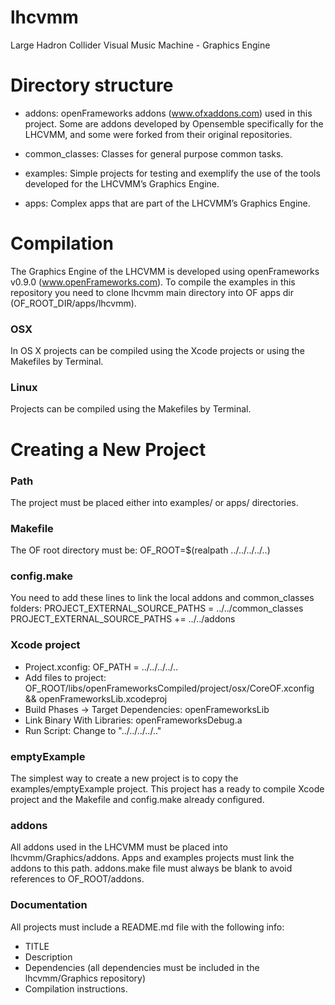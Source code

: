 # lhcvmm
Large Hadron Collider Visual Music Machine - Graphics Engine

# Directory structure

* addons: openFrameworks addons (www.ofxaddons.com) used in this project. Some are addons developed by Opensemble specifically for the LHCVMM, and some were forked from their original repositories.

* common_classes: Classes for general purpose common tasks.

* examples: Simple projects for testing and exemplify the use of the tools developed for the LHCVMM’s Graphics Engine.

* apps: Complex apps that are part of the LHCVMM’s Graphics Engine.

# Compilation

The Graphics Engine of the LHCVMM is developed using openFrameworks v0.9.0 (www.openFrameworks.com). To compile the examples in this repository you need to clone lhcvmm main directory into OF apps dir (OF_ROOT_DIR/apps/lhcvmm).

### OSX
In OS X projects can be compiled using the Xcode projects or using the Makefiles by Terminal.

### Linux
Projects can be compiled using the Makefiles by Terminal.

# Creating a New Project
### Path
The project must be placed either into examples/ or apps/ directories.

### Makefile
The OF root directory must be: OF_ROOT=$(realpath ../../../../..)

### config.make
You need to add these lines to link the local addons and common_classes folders:
PROJECT_EXTERNAL_SOURCE_PATHS = ../../common_classes
PROJECT_EXTERNAL_SOURCE_PATHS += ../../addons

### Xcode project
- Project.xconfig: OF_PATH = ../../../../..
- Add files to project: OF_ROOT/libs/openFrameworksCompiled/project/osx/CoreOF.xconfig && openFrameworksLib.xcodeproj
- Build Phases -> Target Dependencies: openFrameworksLib
- Link Binary With Libraries: openFrameworksDebug.a
- Run Script: Change to "../../../../.."

### emptyExample
The simplest way to create a new project is to copy the examples/emptyExample project. This project has a ready to compile Xcode project and the Makefile and config.make already configured.

### addons
All addons used in the LHCVMM must be placed into lhcvmm/Graphics/addons. Apps and examples projects must link the addons to this path.
addons.make file must always be blank to avoid references to OF_ROOT/addons.

### Documentation
All projects must include a README.md file with the following info:
* TITLE
* Description
* Dependencies (all dependencies must be included in the lhcvmm/Graphics repository)
* Compilation instructions.
